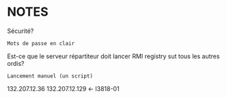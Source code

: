 NOTES
=====

Sécurité?

	Mots de passe en clair

Est-ce que le serveur répartiteur doit lancer RMI registry sut tous les autres ordis?

	Lancement manuel (un script)

	





132.207.12.36
132.207.12.129 <- l3818-01
